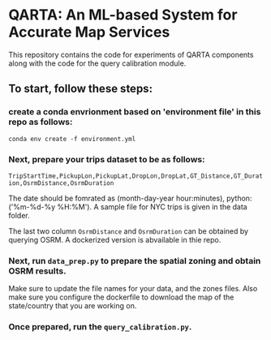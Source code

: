# QARTA: An ML-based System for Accurate Map Services

This repository contains the code for experiments of QARTA components along with the code for the query calibration module.

## To start, follow these steps:

### create a conda envrionment based on 'environment file' in this repo as follows:

`conda env create -f environment.yml`

### Next, prepare your trips dataset to be as follows:

`TripStartTime,PickupLon,PickupLat,DropLon,DropLat,GT_Distance,GT_Duration,OsrmDistance,OsrmDuration`

The date should be fomrated as (month-day-year hour:minutes), python:('%m-%d-%y %H:%M'). A sample file for NYC trips is given in the data folder. 

The last two column `OsrmDistance` and `OsrmDuration` can be obtained by querying OSRM. A dockerized version is abvailable in thie repo.

### Next, run `data_prep.py` to prepare the spatial zoning and obtain OSRM results. 

Make sure to update the file names for your data, and the zones files. Also make sure you configure the dockerfile to download the map of the state/country that you are working on.


### Once prepared, run the `query_calibration.py`. 